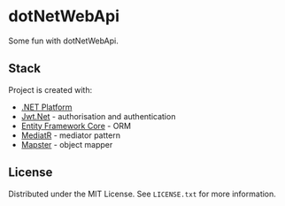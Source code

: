 # dotNetWebApi
Some fun with dotNetWebApi.


## Stack

Project is created with:
* [.NET Platform](https://github.com/dotnet)
* [Jwt.Net](https://github.com/jwt-dotnet) - authorisation and authentication
* [Entity Framework Core](https://github.com/dotnet/efcore) - ORM
* [MediatR](https://github.com/jbogard/MediatR) - mediator pattern
* [Mapster](https://github.com/MapsterMapper/Mapster) - object mapper

## License
Distributed under the MIT License. See `LICENSE.txt` for more information.
